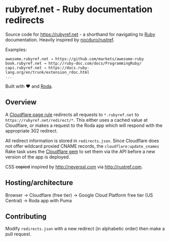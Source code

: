 # rubyref.net - Ruby documentation redirects
Source code for https://rubyref.net - a shorthand for navigating to [Ruby](https://www.ruby-lang.org) documentation. Heavily inspired by [nocduro/rustref](https://github.com/nocduro/rustref).

Examples:
```
awesome.rubyref.net → https://github.com/markets/awesome-ruby
book.rubyref.net → http://ruby-doc.com/docs/ProgrammingRuby/
capi.rubyref.net → https://docs.ruby-lang.org/en/trunk/extension_rdoc.html
...
```

Built with ❤️ and [Roda](http://roda.jeremyevans.net).

## Overview

A [Cloudflare page rule](https://www.cloudflare.com/features-page-rules/) redirects all requests to `*.rubyref.net` to `https://rubyref.net/redirect/*`. This either uses a cached value at Cloudflare,
or makes a request to the Roda app which will respond with the appropriate 302 redirect.

All redirect information is stored in `redirects.json`. Since Cloudflare does not offer wildcard proxied CNAME records, the `cloudflare:update_cnames` Rake task uses the [Cloudflare gem](https://github.com/ioquatix/cloudflare) to set them via the API before a new version of the app is
deployed.

CSS ~~copied~~ inspired by http://neverssl.com via http://rustref.com.

## Hosting/architecture
Browser -> Cloudflare (free tier) -> Google Cloud Platform free tier (US Central) -> Roda app with Puma

## Contributing
Modify `redirects.json` with a new redirect (in alphabetic order) then make a pull request.
